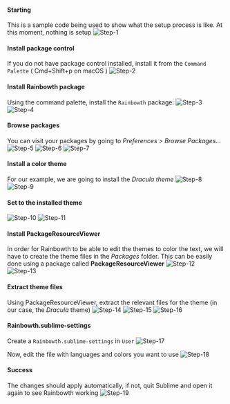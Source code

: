 #### Starting
This is a sample code being used to show what the setup process is like. At this moment, nothing is setup
![Step-1](img/1.png)

#### Install package control
If you do not have package control installed, install it from the `Command Palette` ( Cmd+Shift+p on macOS )
![Step-2](img/2.png)

#### Install Rainbowth package
Using the command palette, install the `Rainbowth` package:
![Step-3](img/3.png)
![Step-4](img/4.png)

#### Browse packages
You can visit your packages by going to *Preferences > Browse Packages...*
![Step-5](img/5.png)
![Step-6](img/6.png)
![Step-7](img/7.png)

#### Install a color theme
For our example, we are going to install the *Dracula theme*
![Step-8](img/8.png)
![Step-9](img/9.png)

#### Set to the installed theme
![Step-10](img/10.png)
![Step-11](img/11.png)

#### Install PackageResourceViewer
In order for Rainbowth to be able to edit the themes to color the text, we will have to create the theme files in the *Packages* folder. This can be easily done using a package called **PackageResourceViewer**
![Step-12](img/12.png)
![Step-13](img/13.png)

#### Extract theme files
Using PackageResourceViewer, extract the relevant files for the theme (in our case, the *Dracula* theme)
![Step-14](img/14.png)
![Step-15](img/15.png)
![Step-16](img/16.png)

#### Rainbowth.sublime-settings
Create a `Rainbowth.sublime-settings` in `User`
![Step-17](img/17.png)

Now, edit the file with languages and colors you want to use
![Step-18](img/18.png)

#### Success
The changes should apply automatically, if not, quit Sublime and open it again to see Rainbowth working
![Step-19](img/19.png)
